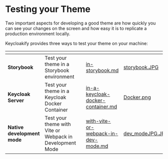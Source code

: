 # Testing your Theme

Two important aspects for developing a good theme are how quickly you can see your changes on the screen and how easy it is to replicate a production environment locally.

Keycloakify provides three ways to test your theme on your machine:

<table data-view="cards"><thead><tr><th></th><th></th><th></th><th data-hidden data-card-target data-type="content-ref"></th><th data-hidden data-card-cover data-type="files"></th></tr></thead><tbody><tr><td><strong>Storybook</strong></td><td>Test your theme in a Storybook environment</td><td></td><td><a href="in-storybook.md">in-storybook.md</a></td><td><a href="../../.gitbook/assets/storybook.JPG">storybook.JPG</a></td></tr><tr><td><strong>Keycloak Server</strong></td><td>Test your theme in a Keycloak Docker Container</td><td></td><td><a href="in-a-keycloak-docker-container.md">in-a-keycloak-docker-container.md</a></td><td><a href="../../.gitbook/assets/Docker.png">Docker.png</a></td></tr><tr><td><strong>Native development mode</strong></td><td>Test your theme with Vite or Webpack in Development Mode</td><td></td><td><a href="with-vite-or-webpack-in-dev-mode.md">with-vite-or-webpack-in-dev-mode.md</a></td><td><a href="../../.gitbook/assets/dev_modeJPG.JPG">dev_modeJPG.JPG</a></td></tr></tbody></table>

